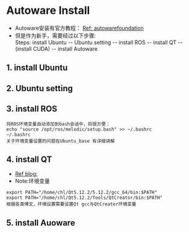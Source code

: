 # Autoware Install

- Autoware安装有官方教程：
             [Ref: autowarefoundation](https://gitlab.com/autowarefoundation/autoware.ai/autoware/-/wikis/Source-Build)
- 但是作为新手，需要经过以下步骤:<br>
             Steps: install Ubuntu -- Ubuntu setting -- install ROS -- install QT --(install CUDA) -- install Autoware
        
## 1. install Ubuntu

## 2. Ubuntu setting
## 3. install ROS
```
将ROS环境变量自动添加到bash会话中，将很方便：
echo "source /opt/ros/melodic/setup.bash" >> ~/.bashrc
~/.bashrc
关于环境变量设置的问题在Ubuntu_base 有详细讲解
```
## 4. install QT

- [Ref blog:](https://blog.csdn.net/luoffy555/article/details/103251712)
- Note:环境变量
```
export PATH="/home/chl/Qt5.12.2/5.12.2/gcc_64/bin:$PATH"
export PATH="/home/chl/Qt5.12.2/Tools/QtCreator/bin:$PATH"
根据各类博文，环境设置需要设置Qt gcc与QtCreater环境变量
```

## 5. install Auoware


```



```

